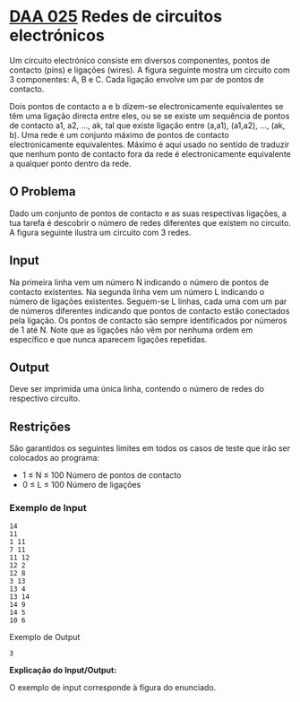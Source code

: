 # [DAA 025](https://www.dcc.fc.up.pt/~pribeiro/aulas/daa2223/problemas/daa025.html) Redes de circuitos electrónicos
Um circuito electrónico consiste em diversos componentes, pontos de contacto (pins) e ligações (wires). A figura seguinte mostra um circuito com 3 componentes: A, B e C. Cada ligação envolve um par de pontos de contacto.

Dois pontos de contacto a e b dizem-se electronicamente equivalentes se têm uma ligação directa entre eles, ou se se existe um sequência de pontos de contacto a1, a2, ..., ak, tal que existe ligação entre (a,a1), (a1,a2), ..., (ak, b). Uma rede é um conjunto máximo de pontos de contacto electronicamente equivalentes. Máximo é aqui usado no sentido de traduzir que nenhum ponto de contacto fora da rede é electronicamente equivalente a qualquer ponto dentro da rede.

## O Problema
Dado um conjunto de pontos de contacto e as suas respectivas ligações, a tua tarefa é descobrir o número de redes diferentes que existem no circuito. A figura seguinte ilustra um circuito com 3 redes.

## Input
Na primeira linha vem um número N indicando o número de pontos de contacto existentes. Na segunda linha vem um número L indicando o número de ligações existentes. Seguem-se L linhas, cada uma com um par de números diferentes indicando que pontos de contacto estão conectados pela ligação. Os pontos de contacto são sempre identificados por números de 1 até N. Note que as ligações não vêm por nenhuma ordem em específico e que nunca aparecem ligações repetidas.

## Output
Deve ser imprimida uma única linha, contendo o número de redes do respectivo circuito.

## Restrições
São garantidos os seguintes limites em todos os casos de teste que irão ser colocados ao programa:

- 1 ≤ N ≤ 100	   	Número de pontos de contacto
- 0 ≤ L ≤ 100	   	Número de ligações
### Exemplo de Input
```
14
11
1 11
7 11
11 12
12 2
12 8
3 13
13 4
13 14
14 9
14 5
10 6
```
Exemplo de Output
```
3
```
**Explicação do Input/Output:**

O exemplo de input corresponde à figura do enunciado.

